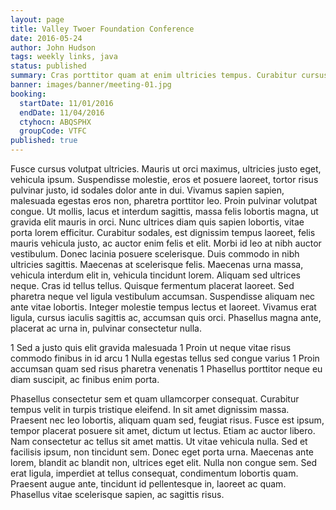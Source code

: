 ```yaml
---
layout: page
title: Valley Twoer Foundation Conference
date: 2016-05-24
author: John Hudson
tags: weekly links, java
status: published
summary: Cras porttitor quam at enim ultricies tempus. Curabitur cursus.
banner: images/banner/meeting-01.jpg
booking:
  startDate: 11/01/2016
  endDate: 11/04/2016
  ctyhocn: ABQSPHX
  groupCode: VTFC
published: true
---
```

Fusce cursus volutpat ultricies. Mauris ut orci maximus, ultricies justo eget, vehicula ipsum. Suspendisse molestie, eros et posuere laoreet, tortor risus pulvinar justo, id sodales dolor ante in dui. Vivamus sapien sapien, malesuada egestas eros non, pharetra porttitor leo. Proin pulvinar volutpat congue. Ut mollis, lacus et interdum sagittis, massa felis lobortis magna, ut gravida elit mauris in orci. Nunc ultrices diam quis sapien lobortis, vitae porta lorem efficitur. Curabitur sodales, est dignissim tempus laoreet, felis mauris vehicula justo, ac auctor enim felis et elit. Morbi id leo at nibh auctor vestibulum. Donec lacinia posuere scelerisque. Duis commodo in nibh ultricies sagittis. Maecenas at scelerisque felis. Maecenas urna massa, vehicula interdum elit in, vehicula tincidunt lorem.
Aliquam sed ultrices neque. Cras id tellus tellus. Quisque fermentum placerat laoreet. Sed pharetra neque vel ligula vestibulum accumsan. Suspendisse aliquam nec ante vitae lobortis. Integer molestie tempus lectus et laoreet. Vivamus erat ligula, cursus iaculis sagittis ac, accumsan quis orci. Phasellus magna ante, placerat ac urna in, pulvinar consectetur nulla.

1 Sed a justo quis elit gravida malesuada
1 Proin ut neque vitae risus commodo finibus in id arcu
1 Nulla egestas tellus sed congue varius
1 Proin accumsan quam sed risus pharetra venenatis
1 Phasellus porttitor neque eu diam suscipit, ac finibus enim porta.

Phasellus consectetur sem et quam ullamcorper consequat. Curabitur tempus velit in turpis tristique eleifend. In sit amet dignissim massa. Praesent nec leo lobortis, aliquam quam sed, feugiat risus. Fusce est ipsum, tempor placerat posuere sit amet, dictum ut lectus. Etiam ac auctor libero. Nam consectetur ac tellus sit amet mattis. Ut vitae vehicula nulla. Sed et facilisis ipsum, non tincidunt sem. Donec eget porta urna. Maecenas ante lorem, blandit ac blandit non, ultrices eget elit. Nulla non congue sem. Sed erat ligula, imperdiet at tellus consequat, condimentum lobortis quam. Praesent augue ante, tincidunt id pellentesque in, laoreet ac quam. Phasellus vitae scelerisque sapien, ac sagittis risus.
